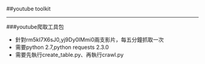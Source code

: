 ﻿##youtube toolkit

------------------

###youtube爬取工具包

+ 針對rm5kI7X6sJ0,yj9Dy0IMmi0兩支影片，每五分鐘抓取一次
+ 需要python 2.7,python requests 2.3.0
+ 需要先執行create_table.py、再執行crawl.py